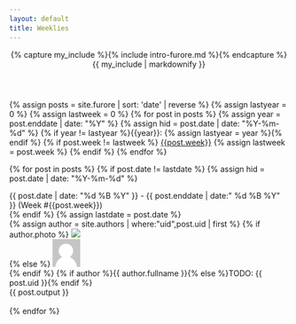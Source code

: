 ```yaml
---
layout: default
title: Weeklies
---
```


<div>
  <header class="furore_intro">
  <div class="archive_intro">
  {% capture my_include %}{% include intro-furore.md %}{% endcapture %}
  {{ my_include | markdownify }}
  </div>
  </header>

  <div class="furore_week_links">
  {% assign posts = site.furore | sort: 'date' | reverse %}
  {% assign lastyear = 0 %}
  {% assign lastweek = 0 %}
  {% for post in posts %}
  {% assign year = post.enddate | date: "%Y" %}
  {% assign hid = post.date | date: "%Y-%m-%d" %}
  {% if year != lastyear %}<span class="furore_year_link">{{year}}: </span>{% assign lastyear = year %}{% endif %}
  {% if post.week != lastweek %}
   <span class="furore_week_link"><a href="#{{hid}}">{{post.week}}</a></span>
   {% assign lastweek = post.week %}
  {% endif %}
  {% endfor %}
  </div>

  {% for post in posts %}
  {% if post.date != lastdate %}
  {% assign hid = post.date | date: "%Y-%m-%d" %}
  <div class="furore_date" id="{{ hid }}">
   {{ post.date | date: "%d %B %Y" }} - {{ post.enddate | date:" %d %B %Y" }} (Week #{{post.week}})
  </div>
  {% endif %}
  {% assign lastdate = post.date %}
  <div class="furore_entry">
    <div class="furore_author">
    {% assign author = site.authors | where:"uid",post.uid | first %}
    {% if author.photo %}
     <img src="/assets/img/{{ author.photo }}.png" height="50px" /><br />
    {% else %}
     <img src="/assets/img/generic-headshot.png" height="50px" /><br />
    {% endif %}
    {% if author %}{{ author.fullname }}{% else %}TODO: {{ post.uid }}{% endif %}
    </div>
    <div class="furore_output">{{ post.output }}</div>
  </div>
  <br />
  {% endfor %}
</div>
